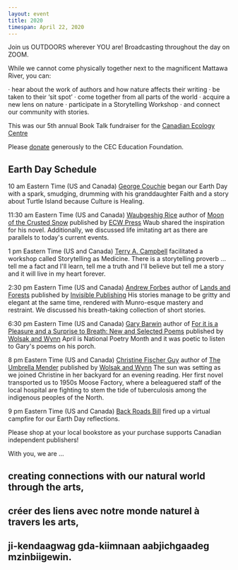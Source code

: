 ```yaml
---
layout: event
title: 2020
timespan: April 22, 2020
---
```


Join us OUTDOORS wherever YOU are! Broadcasting throughout the day on ZOOM.

While we cannot come physically together next to the magnificent Mattawa River, you can:
 
·      hear about the work of authors and how nature affects their writing
·      be taken to their ‘sit spot’
·      come together from all parts of the world
·      acquire a new lens on nature
·      participate in a Storytelling Workshop
·      and connect our community with stories.



This was our 5th annual Book Talk fundraiser for the [Canadian Ecology Centre](https://www.canadianecology.ca/)

Please [donate](https://www.canadianecology.ca/donate/) generously to the CEC Education Foundation.

## Earth Day Schedule

10 am Eastern Time (US and Canada)
<i class="fa fa-microphone" aria-hidden="true"></i> [George Couchie](http://www.nativeawarenesstraining.ca/)
began our Earth Day with a spark, smudging, drumming with his granddaughter Faith and a story about Turtle Island because Culture is Healing.


11:30 am Eastern Time (US and Canada) 
<i class="fa fa-microphone" aria-hidden="true"></i> [Waubgeshig Rice](https://www.waub.ca/about/) author of [Moon of the Crusted Snow](https://ecwpress.com/products/moon-of-the-crusted-snow?_pos=1&_sid=9ef8128d3&_ss=r) published by [ECW Press](https://ecwpress.com/) Waub shared the inspiration for his novel. Additionally, we discussed life imitating art as there are parallels to today's current events.


1 pm Eastern Time (US and Canada)
<i class="fa fa-microphone" aria-hidden="true"></i>  [Terry A. Campbell](https://www.nipissingu.ca/users/terry-campbell)  facilitated a workshop called Storytelling as Medicine. There is a storytelling proverb ... tell me a fact and I'll learn, tell me a truth and I'll believe but tell me a story and it will live in my heart forever.


2:30 pm Eastern Time (US and Canada)
<i class="fa fa-microphone" aria-hidden="true"></i>  [Andrew Forbes](https://andrewgforbes.com/) author of [Lands and Forests](https://invisiblepublishing.com/product/lands-and-forests/) published by [Invisible Publishing](https://invisiblepublishing.com/)
His stories manage to be gritty and elegant at the same time, rendered with Munro-esque mastery and restraint. We discussed his breath-taking collection of short stories. 


6:30 pm Eastern Time (US and Canada)
<i class="fa fa-microphone" aria-hidden="true"></i>  [Gary Barwin](https://garybarwin.com/) author of [For it is a Pleasure and a Surprise to Breath: New and Selected Poems](https://bookstore.wolsakandwynn.ca/products/for-it-is-a-pleasure-and-a-surprise-to-breathe) published by [Wolsak and Wynn](https://www.wolsakandwynn.ca/)
April is National Poetry Month and it was poetic to listen to Gary's poems on his porch.


8 pm Eastern Time (US and Canada)
<i class="fa fa-microphone" aria-hidden="true"></i>  [Christine Fischer Guy](http://www.christinefischerguy.com/) author of [The Umbrella Mender](https://bookstore.wolsakandwynn.ca/products/the-umbrella-mender) published by [Wolsak and Wynn](https://www.wolsakandwynn.ca/)
The sun was setting as we joined Christine in her backyard for an evening reading. Her first novel transported us to 1950s Moose Factory, where a beleaguered staff of the local hospital are fighting to stem the tide of tuberculosis among the indigenous peoples of the North.


9 pm Eastern Time (US and Canada)
<i class="fa fa-microphone" aria-hidden="true"></i>  [Back Roads Bill](https://www.steerto.com/?page_id=72) fired up a virtual campfire for our Earth Day reflections.


Please shop at your local bookstore as your purchase supports Canadian independent publishers!

With you, we are ... 

## creating connections with our natural world through the arts,

## créer des liens avec notre monde naturel à travers les arts,

## ji-kendaagwag gda-kiimnaan aabjichgaadeg mzinbiigewin.

